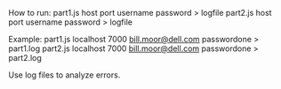 How to run:
part1.js host port username password > logfile
part2.js host port username password > logfile


Example:
part1.js localhost 7000 bill.moor@dell.com passwordone > part1.log
part2.js localhost 7000 bill.moor@dell.com passwordone > part2.log

Use log files to analyze errors.
